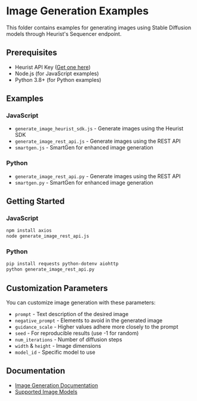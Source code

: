 # Image Generation Examples

This folder contains examples for generating images using Stable Diffusion models through Heurist's Sequencer endpoint.

## Prerequisites
- Heurist API Key ([Get one here](https://dev-api-form.heurist.ai/))
- Node.js (for JavaScript examples)
- Python 3.8+ (for Python examples)

## Examples

### JavaScript
- `generate_image_heurist_sdk.js` - Generate images using the Heurist SDK
- `generate_image_rest_api.js` - Generate images using the REST API
- `smartgen.js` - SmartGen for enhanced image generation

### Python
- `generate_image_rest_api.py` - Generate images using the REST API
- `smartgen.py` - SmartGen for enhanced image generation

## Getting Started

### JavaScript
```bash
npm install axios
node generate_image_rest_api.js
```

### Python
```bash
pip install requests python-dotenv aiohttp
python generate_image_rest_api.py
```

## Customization Parameters
You can customize image generation with these parameters:
- `prompt` - Text description of the desired image
- `negative_prompt` - Elements to avoid in the generated image
- `guidance_scale` - Higher values adhere more closely to the prompt
- `seed` - For reproducible results (use -1 for random)
- `num_iterations` - Number of diffusion steps
- `width` & `height` - Image dimensions
- `model_id` - Specific model to use

## Documentation
- [Image Generation Documentation](https://docs.heurist.ai/dev-guide/image-generation/introduction)
- [Supported Image Models](https://docs.heurist.ai/dev-guide/supported-models)